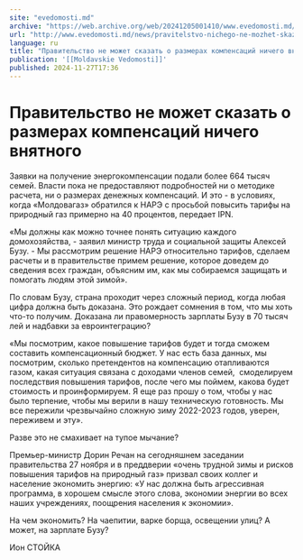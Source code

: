 ```yaml
---
site: "evedomosti.md"
archive: "https://web.archive.org/web/20241205001410/www.evedomosti.md/news/pravitelstvo-nichego-ne-mozhet-skazat-o-razmerah-kompensacij"
url: "http://www.evedomosti.md/news/pravitelstvo-nichego-ne-mozhet-skazat-o-razmerah-kompensacij"
language: ru
title: "Правительство не может сказать о размерах компенсаций ничего внятного"
publication: '[[Moldavskie Vedomosti]]'
published: 2024-11-27T17:36
---
```


# Правительство не может сказать о размерах компенсаций ничего внятного

Заявки на получение энергокомпенсации подали более 664 тысяч семей. Власти пока не предоставляют подробностей ни о методике расчета, ни о размерах денежных компенсаций. И это - в условиях, когда «Молдовагаз» обратился к НАРЭ с просьбой повысить тарифы на природный газ примерно на 40 процентов, передает IPN.

«Мы должны как можно точнее понять ситуацию каждого домохозяйства, - заявил министр труда и социальной защиты Алексей Бузу. - Мы рассмотрим решение НАРЭ относительно тарифов, сделаем расчеты и в правительстве примем решение, которое доведем до сведения всех граждан, объясним им, как мы собираемся защищать и помогать людям этой зимой».

По словам Бузу, страна проходит через сложный период, когда любая цифра должна быть доказана. Это рождает сомнения в том, что мы хоть что-то получим. Доказана ли правомерность зарплаты Бузу в 70 тысяч лей и надбавки за евроинтеграцию?

«Мы посмотрим, какое повышение тарифов будет и тогда сможем составить компенсационный бюджет. У нас есть база данных, мы посмотрим, сколько претендентов на компенсацию отапливаются газом, какая ситуация связана с доходами членов семей,  смоделируем последствия повышения тарифов, после чего мы поймем, какова будет стоимость и проинформируем. Я еще раз прошу о том, чтобы у нас было терпение, чтобы мы верили в нашу техническую готовность. Мы все пережили чрезвычайно сложную зиму 2022-2023 годов, уверен, переживем и эту».

Разве это не смахивает на тупое мычание?

Премьер-министр Дорин Речан на сегодняшнем заседании правительства 27 ноября и в преддверии «очень трудной зимы и рисков повышения тарифов на природный газ» призвал своих коллег и население экономить энергию: «У нас должна быть агрессивная программа, в хорошем смысле этого слова, экономии энергии во всех наших учреждениях, поощрения населения к экономии».

На чем экономить? На чаепитии, варке борща, освещении улиц? А может, на зарплате Бузу?

Ион СТОЙКА